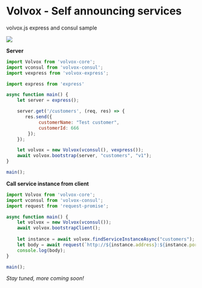 #  Volvox - Self announcing services
volvox.js express and consul sample

![](https://avatars3.githubusercontent.com/u/16361502?v=3&s=200) 

**Server**
```js
import Volvox from 'volvox-core';
import vconsul from 'volvox-consul';
import vexpress from 'volvox-express';

import express from 'express'

async function main() {
    let server = express();

    server.get('/customers', (req, res) => {
       res.send({
            customerName: "Test customer",
            customerId: 666
        });
    });

    let volvox = new Volvox(vconsul(), vexpress());
    await volvox.bootstrap(server, "customers", "v1");
}

main();
```

**Call service instance from client**
```js
import Volvox from 'volvox-core';
import vconsul from 'volvox-consul';
import request from 'request-promise';

async function main() {
    let volvox = new Volvox(vconsul());
    await volvox.bootstrapClient();
    
    let instance = await volvox.findServiceInstanceAsync("customers");
    let body = await request(`http://${instance.address}:${instance.port}/customers`);
    console.log(body);
}

main();
```

_Stay tuned, more coming soon!_
